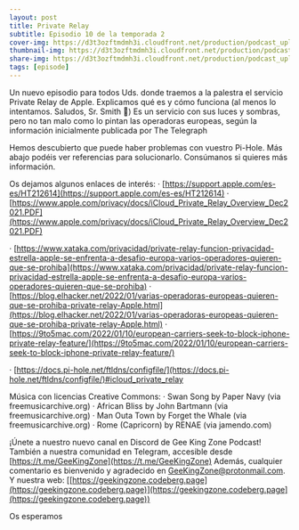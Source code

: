 ```yaml
---
layout: post
title: Private Relay
subtitle: Episodio 10 de la temporada 2
cover-img: https://d3t3ozftmdmh3i.cloudfront.net/production/podcast_uploaded_nologo400/14743809/14743809-1619370372653-eb16be7dd0aee.jpg
thumbnail-img: https://d3t3ozftmdmh3i.cloudfront.net/production/podcast_uploaded_nologo400/14743809/14743809-1619370372653-eb16be7dd0aee.jpg
share-img: https://d3t3ozftmdmh3i.cloudfront.net/production/podcast_uploaded_nologo400/14743809/14743809-1619370372653-eb16be7dd0aee.jpg
tags: [episode]
---
```


Un nuevo episodio para todos Uds. donde traemos a la palestra el servicio Private Relay de Apple. Explicamos qué es y cómo funciona (al menos lo intentamos. Saludos, Sr. Smith 🤣)
Es un servicio con sus luces y sombras, pero no tan malo como lo pintan las operadoras europeas, según la información inicialmente publicada por The Telegraph

Hemos descubierto que puede haber problemas con vuestro Pi-Hole. Más abajo podéis ver referencias para solucionarlo. Consúmanos si quieres más información.

Os dejamos algunos enlaces de interés:
· [https://support.apple.com/es-es/HT212614](https://support.apple.com/es-es/HT212614)
· [https://www.apple.com/privacy/docs/iCloud_Private_Relay_Overview_Dec2021.PDF](https://www.apple.com/privacy/docs/iCloud_Private_Relay_Overview_Dec2021.PDF)

· [https://www.xataka.com/privacidad/private-relay-funcion-privacidad-estrella-apple-se-enfrenta-a-desafio-europa-varios-operadores-quieren-que-se-prohiba](https://www.xataka.com/privacidad/private-relay-funcion-privacidad-estrella-apple-se-enfrenta-a-desafio-europa-varios-operadores-quieren-que-se-prohiba)
· [https://blog.elhacker.net/2022/01/varias-operadoras-europeas-quieren-que-se-prohiba-private-relay-Apple.html](https://blog.elhacker.net/2022/01/varias-operadoras-europeas-quieren-que-se-prohiba-private-relay-Apple.html)
· [https://9to5mac.com/2022/01/10/european-carriers-seek-to-block-iphone-private-relay-feature/](https://9to5mac.com/2022/01/10/european-carriers-seek-to-block-iphone-private-relay-feature/)

· [https://docs.pi-hole.net/ftldns/configfile/](https://docs.pi-hole.net/ftldns/configfile/)#icloud_private_relay

Música con licencias Creative Commons:
· Swan Song by Paper Navy (via freemusicarchive.org)
· African Bliss by John Bartmann (via freemusicarchive.org)
· Man Outa Town by Forget the Whale (via freemusicarchive.org)
· Rome (Capricorn) by RENAE (via jamendo.com)

¡Únete a nuestro nuevo canal en Discord de Gee King Zone Podcast!
También a nuestra comunidad en Telegram, accesible desde [https://t.me/GeeKingZone](https://t.me/GeeKingZone)
Además, cualquier comentario es bienvenido y agradecido en [GeeKingZone@protonmail.com](mailto:GeeKingZone@protonmail.com).
Y nuestra web: [[https://geekingzone.codeberg.page](https://geekingzone.codeberg.page)](https://geekingzone.codeberg.page](https://geekingzone.codeberg.page))

Os esperamos
